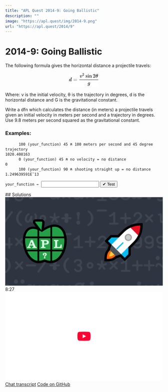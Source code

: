 ```yaml
---
title: "APL Quest 2014-9: Going Ballistic"
description: ""
image: "https://apl.quest/img/2014-9.png"
url: "https://apl.quest/2014/9"
---
```


# <span class=s>2014-</span>9: Going Ballistic

The following formula gives the horizontal distance a projectile travels:

<div align="center">
<img src="../../img/2014.9 formula.svg" style="width:10vw" class="fi">
</div>


Where: v is the initial velocity, θ is the trajectory in degrees, d is the horizontal distance and G is the gravitational constant.

Write a dfn which calculates the distance (in meters) a projectile travels given an initial velocity in meters
per second and a trajectory in degrees. Use 9.8 meters per second squared as the gravitational constant.


### Examples:

```APL
      100 (your_function) 45 ⍝ 100 meters per second and 45 degree trajectory
1020.408163
      0 (your_function) 45 ⍝ no velocity = no distance
0
      100 (your_function) 90 ⍝ shooting straight up = no distance
1.249639591E¯13
```
<div class="pdiv">
  <code onclick="p_Input.focus()">your_function ← </code><input id="p_Input" autocomplete="off" spellcheck="false" oninput="this.parentElement.querySelector`button`.disabled=false;localStorage.setItem(window.location.pathname,this.value)" onkeypress="subm(event)">
  <button onclick="alert$.next`Testing…`;submitSolution`p`" class="md-button md-button--primary">&#x2714; Test</button>
</div>
<blockquote id="p_Output"></blockquote>
## Solutions
<div onclick="play(this)" title="Video on YouTube" class="yt">
<img alt="Video Thumbnail" src="../../img/2014-9.png">
<time>8:27</time>
<img alt="YouTube" src="../../img/yt-big.png">
</div>
<a href="https://chat.stackexchange.com/transcript/52405?m=61327875#61327875" target="_blank" class="md-button md-button--primary">Chat transcript</a>
<a href="https://github.com/abrudz/apl_quest/blob/main/2014/9.apl" target="_blank" class="md-button md-button--primary right">Code on GitHub</a>

<script>
    testCases={"a":[["100","45"],["0","40"],["100","90"],["60","60"],["30","30"]],"b":[["0","0"],["100","100"],["100","180"],["?100","?90"],["?100","90+?90"]],"f":"{((⍺*2)×1○2×(⍵÷180)×○1)÷9.8}"}
    p_Input.value=localStorage.getItem(window.location.pathname)
    play=e=>e.outerHTML=`<iframe src="https://www.youtube.com/embed/jhrTBWvVahI?list=PLYKQVqyrAEj9wDIUyLDGtDAFTKY38BUMN&autoplay=1" title="<span class=s>2014-</span>9: Going Ballistic (APL Quest 2014-9)" frameborder="0" allow="accelerometer; autoplay; clipboard-write; encrypted-media; gyroscope; picture-in-picture; web-share" referrerpolicy="strict-origin-when-cross-origin" allowfullscreen></iframe>`
</script>
